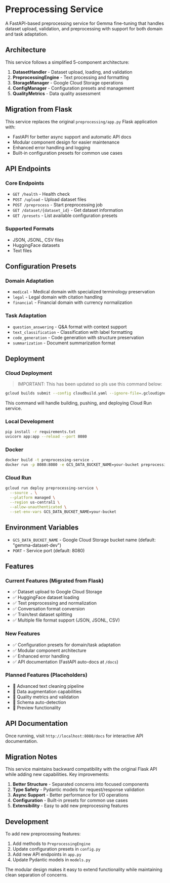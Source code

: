 # Preprocessing Service

A FastAPI-based preprocessing service for Gemma fine-tuning that handles dataset upload, validation, and preprocessing with support for both domain and task adaptation.

## Architecture

This service follows a simplified 5-component architecture:

1. **DatasetHandler** - Dataset upload, loading, and validation
2. **PreprocessingEngine** - Text processing and formatting
3. **StorageManager** - Google Cloud Storage operations
4. **ConfigManager** - Configuration presets and management
5. **QualityMetrics** - Data quality assessment

## Migration from Flask

This service replaces the original `preprocessing/app.py` Flask application with:

- FastAPI for better async support and automatic API docs
- Modular component design for easier maintenance
- Enhanced error handling and logging
- Built-in configuration presets for common use cases

## API Endpoints

### Core Endpoints

- `GET /health` - Health check
- `POST /upload` - Upload dataset files
- `POST /preprocess` - Start preprocessing job
- `GET /dataset/{dataset_id}` - Get dataset information
- `GET /presets` - List available configuration presets

### Supported Formats

- JSON, JSONL, CSV files
- HuggingFace datasets
- Text files

## Configuration Presets

### Domain Adaptation

- `medical` - Medical domain with specialized terminology preservation
- `legal` - Legal domain with citation handling
- `financial` - Financial domain with currency normalization

### Task Adaptation

- `question_answering` - Q&A format with context support
- `text_classification` - Classification with label formatting
- `code_generation` - Code generation with structure preservation
- `summarization` - Document summarization format

## Deployment

### Cloud Deployment

> IMPORTANT: This has been updated so pls use this command below:

```bash
gcloud builds submit --config cloudbuild.yaml --ignore-file=.gcloudignore
```

This command will handle building, pushing, and deploying Cloud Run service.

### Local Development

```bash
pip install -r requirements.txt
uvicorn app:app --reload --port 8080
```

### Docker

```bash
docker build -t preprocessing-service .
docker run -p 8080:8080 -e GCS_DATA_BUCKET_NAME=your-bucket preprocessing-service
```

### Cloud Run

```bash
gcloud run deploy preprocessing-service \
  --source . \
  --platform managed \
  --region us-central1 \
  --allow-unauthenticated \
  --set-env-vars GCS_DATA_BUCKET_NAME=your-bucket
```

## Environment Variables

- `GCS_DATA_BUCKET_NAME` - Google Cloud Storage bucket name (default: "gemma-dataset-dev")
- `PORT` - Service port (default: 8080)

## Features

### Current Features (Migrated from Flask)

- ✅ Dataset upload to Google Cloud Storage
- ✅ HuggingFace dataset loading
- ✅ Text preprocessing and normalization
- ✅ Conversation format conversion
- ✅ Train/test dataset splitting
- ✅ Multiple file format support (JSON, JSONL, CSV)

### New Features

- ✅ Configuration presets for domain/task adaptation
- ✅ Modular component architecture
- ✅ Enhanced error handling
- ✅ API documentation (FastAPI auto-docs at `/docs`)

### Planned Features (Placeholders)

- 🔄 Advanced text cleaning pipeline
- 🔄 Data augmentation capabilities
- 🔄 Quality metrics and validation
- 🔄 Schema auto-detection
- 🔄 Preview functionality

## API Documentation

Once running, visit `http://localhost:8080/docs` for interactive API documentation.

## Migration Notes

This service maintains backward compatibility with the original Flask API while adding new capabilities. Key improvements:

1. **Better Structure** - Separated concerns into focused components
2. **Type Safety** - Pydantic models for request/response validation
3. **Async Support** - Better performance for I/O operations
4. **Configuration** - Built-in presets for common use cases
5. **Extensibility** - Easy to add new preprocessing features

## Development

To add new preprocessing features:

1. Add methods to `PreprocessingEngine`
2. Update configuration presets in `config.py`
3. Add new API endpoints in `app.py`
4. Update Pydantic models in `models.py`

The modular design makes it easy to extend functionality while maintaining clean separation of concerns.
